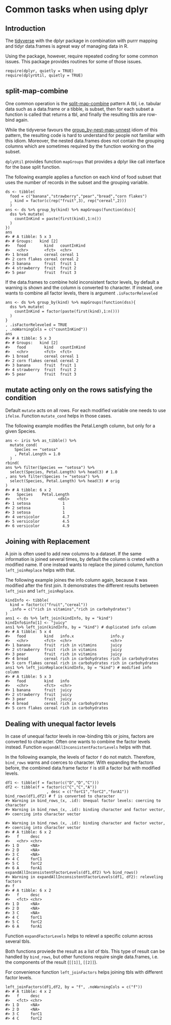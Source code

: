 <!-- 
README.md is generated from README.Rmd. Please edit that file
rmarkdown::render(
  "dplyrUtilUsage.Rmd", output_format = rmarkdown::md_document()) 
-->
Common tasks when using dplyr
=============================

Introduction
------------

The [tidyverse](https://r4ds.had.co.nz/transform.html) with the dplyr
package in combination with purrr mapping and tidyr data.frames is
agreat way of managing data in R.

Using the package, however, require repeated coding for some common
issues. This package provides routines for some of those issues.

    require(dplyr, quietly = TRUE)
    require(dplyrUtil, quietly = TRUE)

split-map-combine
-----------------

One common operation is the [split-map-combine](TODO) pattern A tbl,
i.e. tabular data such as a data.frame or a tibble, is subset, then for
each subset a function is called that returns a tbl, and finally the
resulting tbls are row-bind again.

While the tidyverse favours the [group\_by-nest-map-unnest](TODO) idiom
of this pattern, the resulting code is hard to understand for people not
familiar with this idiom. Moreover, the nested data.frames does not
contain the grouping columns which are sometimes required by the
function working on the subset.

`dplyUtil` provides function `mapGroups` that provides a dplyr like call
interface for the base split function.

The following example applies a function on each kind of food subset
that uses the number of records in the subset and the grouping variable.

    ds <- tibble(
      food = c("banana","strawberry","pear","bread","corn flakes")
      , kind = factor(c(rep("fruit",3), rep("cereal",2)))
      )
    ans <- ds %>% group_by(kind) %>% mapGroups(function(dss){
      dss %>% mutate(
        countInKind = paste(first(kind),1:n())
      )
    })
    ans
    #> # A tibble: 5 x 3
    #> # Groups:   kind [2]
    #>   food        kind   countInKind
    #>   <chr>       <fct>  <chr>      
    #> 1 bread       cereal cereal 1   
    #> 2 corn flakes cereal cereal 2   
    #> 3 banana      fruit  fruit 1    
    #> 4 strawberry  fruit  fruit 2    
    #> 5 pear        fruit  fruit 3

If the data.frames to combine hold inconsistent factor levels, by
default a warning is shown and the column is converted to character. If
instead, one wants to combine all factor levels, there is argument
`.isFactorReleveled`

    ans <- ds %>% group_by(kind) %>% mapGroups(function(dss){
      dss %>% mutate(
        countInKind = factor(paste(first(kind),1:n()))
      )
    }
    , .isFactorReleveled = TRUE
    , .noWarningCols = c("countInKind"))
    ans
    #> # A tibble: 5 x 3
    #> # Groups:   kind [2]
    #>   food        kind   countInKind
    #>   <chr>       <fct>  <fct>      
    #> 1 bread       cereal cereal 1   
    #> 2 corn flakes cereal cereal 2   
    #> 3 banana      fruit  fruit 1    
    #> 4 strawberry  fruit  fruit 2    
    #> 5 pear        fruit  fruit 3

mutate acting only on the rows satisfying the condition
-------------------------------------------------------

Default `mutate` acts on all rows. For each modified variable one needs
to use `ifelse`. Function `mutate_cond` helps in those cases.

The following example modifies the Petal.Length column, but only for a
given Species.

    ans <- iris %>% as_tibble() %>% 
      mutate_cond(
        Species == "setosa"
        , Petal.Length = 1.0
      )
    rbind(
    ans %>% filter(Species == "setosa") %>% 
      select(Species, Petal.Length) %>% head(3) # 1.0
    , ans %>% filter(Species != "setosa") %>% 
      select(Species, Petal.Length) %>% head(3) # orig
    ) 
    #> # A tibble: 6 x 2
    #>   Species    Petal.Length
    #>   <fct>             <dbl>
    #> 1 setosa              1  
    #> 2 setosa              1  
    #> 3 setosa              1  
    #> 4 versicolor          4.7
    #> 5 versicolor          4.5
    #> 6 versicolor          4.9

Joining with Replacement
------------------------

A join is often used to add new columns to a dataset. If the same
information is joined several times, by default the column is creted
with a modified name. If one instead wants to replace the joined column,
function `left_joinReplace` helps with that.

The following example joines the info column again, because it was
modified after the first join. It demonstrates the different results
between `left_join` and `left_joinReplace`.

    kindInfo <- tibble(
      kind = factor(c("fruit","cereal"))
      ,info = c("rich in vitamins","rich in carbohydrates")
    )
    ans1 <- ds %>% left_join(kindInfo, by = "kind")
    kindInfo$info[1] <- "juicy"
    ans1 %>% left_join(kindInfo, by = "kind") # duplicated info column
    #> # A tibble: 5 x 4
    #>   food        kind   info.x                info.y               
    #>   <chr>       <fct>  <chr>                 <chr>                
    #> 1 banana      fruit  rich in vitamins      juicy                
    #> 2 strawberry  fruit  rich in vitamins      juicy                
    #> 3 pear        fruit  rich in vitamins      juicy                
    #> 4 bread       cereal rich in carbohydrates rich in carbohydrates
    #> 5 corn flakes cereal rich in carbohydrates rich in carbohydrates
    ans1 %>% left_joinReplace(kindInfo, by = "kind") # modified info column
    #> # A tibble: 5 x 3
    #>   food        kind   info                 
    #>   <chr>       <fct>  <chr>                
    #> 1 banana      fruit  juicy                
    #> 2 strawberry  fruit  juicy                
    #> 3 pear        fruit  juicy                
    #> 4 bread       cereal rich in carbohydrates
    #> 5 corn flakes cereal rich in carbohydrates

Dealing with unequal factor levels
----------------------------------

In case of unequal factor levels in row-binding tbls or joins, factors
are converted to character. Often one wants to combine the factor levels
instead. Function `expandAllInconsistentFactorLevels` helps with that.

In the following example, the levels of factor `f` do not match.
Therefore, `bind_rows` warns and coerces to character. With expanding
the factors before, the combined data.frame factor `f` is still a factor
but with modified levels.

    df1 <- tibble(f = factor(c("D","D","C")))
    df2 <- tibble(f = factor(c("C","C","A"))
                      , desc = c("forC1","forC2","forA1"))
    bind_rows(df1,df2) # f is converted to character
    #> Warning in bind_rows_(x, .id): Unequal factor levels: coercing to character
    #> Warning in bind_rows_(x, .id): binding character and factor vector,
    #> coercing into character vector

    #> Warning in bind_rows_(x, .id): binding character and factor vector,
    #> coercing into character vector
    #> # A tibble: 6 x 2
    #>   f     desc 
    #>   <chr> <chr>
    #> 1 D     <NA> 
    #> 2 D     <NA> 
    #> 3 C     <NA> 
    #> 4 C     forC1
    #> 5 C     forC2
    #> 6 A     forA1
    expandAllInconsistentFactorLevels(df1,df2) %>% bind_rows()
    #> Warning in expandAllInconsistentFactorLevels(df1, df2): releveling factors
    #> f
    #> # A tibble: 6 x 2
    #>   f     desc 
    #>   <fct> <chr>
    #> 1 D     <NA> 
    #> 2 D     <NA> 
    #> 3 C     <NA> 
    #> 4 C     forC1
    #> 5 C     forC2
    #> 6 A     forA1

Function `expandFactorLevels` helps to relevel a specific column across
several tbls.

Both functions proviede the result as a list of tbls. This type of
result can be handled by `bind_rows`, but other functions require single
data.frames, i.e. the components of the result (`[[1]]`, `[[2]]`).

For convenience function `left_joinFactors` helps joining tbls with
different factor levels.

    left_joinFactors(df1,df2, by = "f", .noWarningCols = c("f"))
    #> # A tibble: 4 x 2
    #>   f     desc 
    #>   <fct> <chr>
    #> 1 D     <NA> 
    #> 2 D     <NA> 
    #> 3 C     forC1
    #> 4 C     forC2
